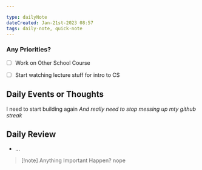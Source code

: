 ```yaml
---

type: dailyNote
dateCreated: Jan-21st-2023 08:57
tags: daily-note, quick-note
---
```




### Any Priorities?

- [ ] Work on Other School Course
- [ ] Start watching lecture stuff for intro to CS






## Daily Events or Thoughts

I need to start building again
*And really need to stop messing up mty github streak*




## Daily Review

- ...


>[!note] Anything Important Happen?
>nope

